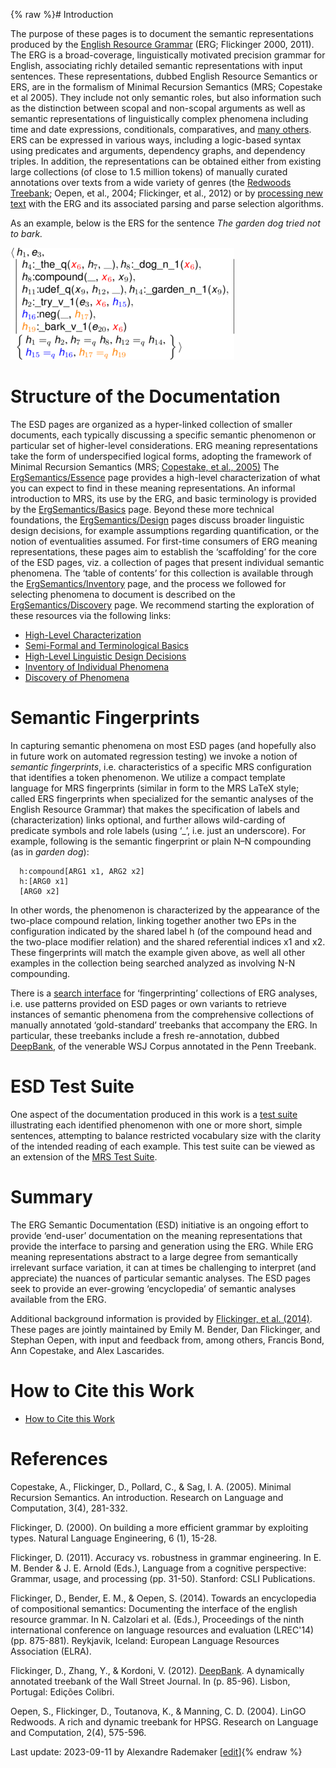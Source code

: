 {% raw %}# Introduction

The purpose of these pages is to document the semantic representations
produced by the [English Resource Grammar](http://www.delph-in.net/erg)
(ERG; Flickinger 2000, 2011). The ERG is a broad-coverage,
linguistically motivated precision grammar for English, associating
richly detailed semantic representations with input sentences. These
representations, dubbed English Resource Semantics or ERS, are in the
formalism of Minimal Recursion Semantics (MRS; Copestake et al 2005).
They include not only semantic roles, but also information such as the
distinction between scopal and non-scopal arguments as well as semantic
representations of linguistically complex phenomena including time and
date expressions, conditionals, comparatives, and [many
others](https://delph-in.github.io/docs/erg/ErgSemantics_Inventory). ERS can be expressed in various ways,
including a logic-based syntax using predicates and arguments,
dependency graphs, and dependency triples. In addition, the
representations can be obtained either from existing large collections
(of close to 1.5 million tokens) of manually curated annotations over
texts from a wide variety of genres (the [Redwoods
Treebank](https://delph-in.github.io/docs/garage/RedwoodsTop); Oepen, et al., 2004; Flickinger, et al., 2012)
or by [processing new text](https://delph-in.github.io/docs/erg/ErgProcessing) with the ERG and its
associated parsing and parse selection algorithms.

As an example, below is the ERS for the sentence *The garden dog tried not to bark.*

![](https://github.com/delph-in/erg/blob/68737b723743d0f6208ab37d2dfe69a0d9de7ec4/www/esd/the-garden-dog-tried-not-to-bark.png)

# Structure of the Documentation

The ESD pages are organized as a hyper-linked collection of smaller
documents, each typically discussing a specific semantic phenomenon or
particular set of higher-level considerations. ERG meaning
representations take the form of underspecified logical forms, adopting
the framework of Minimal Recursion Semantics (MRS; [Copestake, et al.,
2005)](https://www.cl.cam.ac.uk/~aac10/papers/mrs.pdf) The
[ErgSemantics/Essence](https://delph-in.github.io/docs/erg/ErgSemantics_Essence) page provides a high-level
characterization of what you can expect to find in these meaning
representations. An informal introduction to MRS, its use by the ERG,
and basic terminology is provided by the
[ErgSemantics/Basics](https://delph-in.github.io/docs/erg/ErgSemantics_Basics) page. Beyond these more
technical foundations, the [ErgSemantics/Design](https://delph-in.github.io/docs/erg/ErgSemantics_Design)
pages discuss broader linguistic design decisions, for example
assumptions regarding quantification, or the notion of eventualities
assumed. For first-time consumers of ERG meaning representations, these
pages aim to establish the ‘scaffolding’ for the core of the ESD pages,
viz. a collection of pages that present individual semantic phenomena.
The ‘table of contents’ for this collection is available through the
[ErgSemantics/Inventory](https://delph-in.github.io/docs/erg/ErgSemantics_Inventory) page, and the process
we followed for selecting phenomena to document is described on the
[ErgSemantics/Discovery](https://delph-in.github.io/docs/erg/ErgSemantics_Discovery) page. We recommend
starting the exploration of these resources via the following links:

- [High-Level Characterization](https://delph-in.github.io/docs/erg/ErgSemantics_Essence)
- [Semi-Formal and Terminological Basics](https://delph-in.github.io/docs/erg/ErgSemantics_Basics)
- [High-Level Linguistic Design Decisions](https://delph-in.github.io/docs/erg/ErgSemantics_Design)
- [Inventory of Individual Phenomena](https://delph-in.github.io/docs/erg/ErgSemantics_Inventory)
- [Discovery of Phenomena](https://delph-in.github.io/docs/erg/ErgSemantics_Discovery)
# Semantic Fingerprints

In capturing semantic phenomena on most ESD pages (and hopefully also in
future work on automated regression testing) we invoke a notion of
*semantic fingerprints*, i.e. characteristics of a specific MRS
configuration that identifies a token phenomenon. We utilize a compact
template language for MRS fingerprints (similar in form to the MRS LaTeX
style; called ERS fingerprints when specialized for the semantic
analyses of the English Resource Grammar) that makes the specification
of labels and (characterization) links optional, and further allows
wild-carding of predicate symbols and role labels (using ‘\_’, i.e. just
an underscore). For example, following is the semantic fingerprint or
plain N–N compounding (as in *garden dog*):

      h:compound[ARG1 x1, ARG2 x2]
      h:[ARG0 x1]
      [ARG0 x2]

In other words, the phenomenon is characterized by the appearance of the
two-place compound relation, linking together another two EPs in the
configuration indicated by the shared label h (of the compound head and
the two-place modifier relation) and the shared referential indices x1
and x2. These fingerprints will match the example given above, as well
all other examples in the collection being searched analyzed as
involving N-N compounding.

There is a [search interface](http://wesearch.delph-in.net) for
‘fingerprinting’ collections of ERG analyses, i.e. use patterns provided
on ESD pages or own variants to retrieve instances of semantic phenomena
from the comprehensive collections of manually annotated ‘gold-standard’
treebanks that accompany the ERG. In particular, these treebanks include
a fresh re-annotation, dubbed
[DeepBank](http://wesearch.delph-in.net/deepbank), of the venerable WSJ
Corpus annotated in the Penn Treebank.

# ESD Test Suite

One aspect of the documentation produced in this work is a [test
suite](http://svn.emmtee.net/trunk/uio/wesearch/esd.txt) illustrating
each identified phenomenon with one or more short, simple sentences,
attempting to balance restricted vocabulary size with the clarity of the
intended reading of each example. This test suite can be viewed as an
extension of the [MRS Test Suite](https://delph-in.github.io/docs/grammars/MatrixMrsTestSuite).

# Summary

The ERG Semantic Documentation (ESD) initiative is an ongoing effort to
provide ‘end-user’ documentation on the meaning representations that
provide the interface to parsing and generation using the ERG. While ERG
meaning representations abstract to a large degree from semantically
irrelevant surface variation, it can at times be challenging to
interpret (and appreciate) the nuances of particular semantic analyses.
The ESD pages seek to provide an ever-growing ‘encyclopedia’ of semantic
analyses available from the ERG.

Additional background information is provided by [Flickinger, et al.
(2014)](http://www.lrec-conf.org/proceedings/lrec2014/pdf/562_Paper.pdf).
These pages are jointly maintained by Emily M. Bender, Dan Flickinger,
and Stephan Oepen, with input and feedback from, among others, Francis
Bond, Ann Copestake, and Alex Lascarides.

# How to Cite this Work

- [How to Cite this Work](https://delph-in.github.io/docs/erg/ErgSemantics_HowToCite)

# References

Copestake, A., Flickinger, D., Pollard, C., & Sag, I. A. (2005). Minimal
Recursion Semantics. An introduction. Research on Language and
Computation, 3(4), 281-332.

Flickinger, D. (2000). On building a more efficient grammar by
exploiting types. Natural Language Engineering, 6 (1), 15-28.

Flickinger, D. (2011). Accuracy vs. robustness in grammar engineering.
In E. M. Bender & J. E. Arnold (Eds.), Language from a cognitive
perspective: Grammar, usage, and processing (pp. 31-50). Stanford: CSLI
Publications.

Flickinger, D., Bender, E. M., & Oepen, S. (2014). Towards an
encyclopedia of compositional semantics: Documenting the interface of
the english resource grammar. In N. Calzolari et al. (Eds.), Proceedings
of the ninth international conference on language resources and
evaluation (LREC'14) (pp. 875-881). Reykjavik, Iceland: European
Language Resources Association (ELRA).

Flickinger, D., Zhang, Y., & Kordoni, V. (2012). [DeepBank](https://delph-in.github.io/docs/garage/DeepBank). A
dynamically annotated treebank of the Wall Street Journal. In (p.
85-96). Lisbon, Portugal: Edições Colibri.

Oepen, S., Flickinger, D., Toutanova, K., & Manning, C. D. (2004). LinGO
Redwoods. A rich and dynamic treebank for HPSG. Research on Language and
Computation, 2(4), 575-596.

Last update: 2023-09-11 by Alexandre Rademaker [[edit](https://github.com/delph-in/docs/wiki/ErgSemantics/_edit)]{% endraw %}